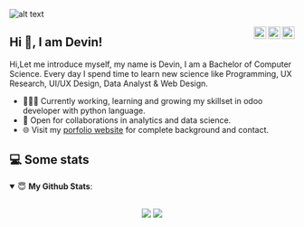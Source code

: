 ![alt text](https://github.com/devpws/devpws/blob/main/101.png)

<a href="https://twitter.com/devinps5?lang=en" target="_blank" rel="nofollow"><img align="right" alt="Pratik's Twitter" width="22px" src="https://cdn.jsdelivr.net/npm/simple-icons@v3/icons/twitter.svg" /></a><a href="https://www.linkedin.com/in/devinpws/" target="_blank" rel="nofollow"><img align="right" alt="Pratik's Linkdein" width="22px" src="https://cdn.jsdelivr.net/npm/simple-icons@v3/icons/linkedin.svg" /></a><a href="https://www.instagram.com/dev_pws/?hl=en" target="_blank" rel="nofollow"><img align="right" alt="Pratik's Insta" width="22px" src="https://cdn.jsdelivr.net/npm/simple-icons@v3/icons/instagram.svg" /></a>


## Hi 👋, I am Devin!
Hi,Let me introduce myself, my name is Devin, I am a Bachelor of Computer Science. Every day I spend time to learn new science like Programming, UX Research, UI/UX Design, Data Analyst & Web Design.

- 👨🏽‍💻 Currently working, learning and growing my skillset in odoo developer with python language.
- 🤝 Open for collaborations in analytics and data science.
- 🌐 Visit my [porfolio website](https://upbeat-lumiere-15f30d.netlify.app/#home) for complete background and contact.


## 💻 Some stats

<details open>
 <summary> 😇 <b>My Github Stats</b>: </summary>
<br>
<p align = "center">
  <img src = "https://github-readme-stats.vercel.app/api?username=devpws&show_icons=true&theme=buefy&line_height=27">
  <img src = "https://github-readme-stats.vercel.app/api/top-langs/?username=devpws&hide=css,java,html&theme=buefy">
</p>

</details>




<!--
**devpws/devpws** is a ✨ _special_ ✨ repository because its `README.md` (this file) appears on your GitHub profile.

Here are some ideas to get you started:

- 🔭 I’m currently working on ...
- 🌱 I’m currently learning ...
- 👯 I’m looking to collaborate on ...
- 🤔 I’m looking for help with ...
- 💬 Ask me about ...
- 📫 How to reach me: ...
- 😄 Pronouns: ...
- ⚡ Fun fact: ...
-->
